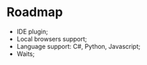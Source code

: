 # Roadmap

* IDE plugin;
* Local browsers support;
* Language support: C#, Python, Javascript;
* Waits;


